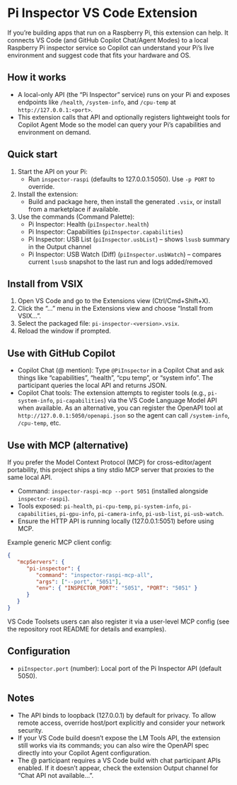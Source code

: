 Pi Inspector VS Code Extension
==============================

If you’re building apps that run on a Raspberry Pi, this extension can help. It connects VS Code (and GitHub Copilot Chat/Agent Modes) to a local Raspberry Pi inspector service so Copilot can understand your Pi’s live environment and suggest code that fits your hardware and OS.

How it works
------------
- A local-only API (the “Pi Inspector” service) runs on your Pi and exposes endpoints like `/health`, `/system-info`, and `/cpu-temp` at `http://127.0.0.1:<port>`.
- This extension calls that API and optionally registers lightweight tools for Copilot Agent Mode so the model can query your Pi’s capabilities and environment on demand.

Quick start
-----------
1. Start the API on your Pi:
   - Run `inspector-raspi` (defaults to 127.0.0.1:5050). Use `-p PORT` to override.
2. Install the extension:
   - Build and package here, then install the generated `.vsix`, or install from a marketplace if available.
3. Use the commands (Command Palette):
   - Pi Inspector: Health (`piInspector.health`)
   - Pi Inspector: Capabilities (`piInspector.capabilities`)
   - Pi Inspector: USB List (`piInspector.usbList`) – shows `lsusb` summary in the Output channel
   - Pi Inspector: USB Watch (Diff) (`piInspector.usbWatch`) – compares current `lsusb` snapshot to the last run and logs added/removed

Install from VSIX
-----------------
1. Open VS Code and go to the Extensions view (Ctrl/Cmd+Shift+X).
2. Click the “…” menu in the Extensions view and choose “Install from VSIX…”.
3. Select the packaged file: `pi-inspector-<version>.vsix`.
4. Reload the window if prompted.

Use with GitHub Copilot
-----------------------
- Copilot Chat (@ mention): Type `@PiInspector` in a Copilot Chat and ask things like “capabilities”, “health”, “cpu temp”, or “system info”. The participant queries the local API and returns JSON.
- Copilot Chat tools: The extension attempts to register tools (e.g., `pi-system-info`, `pi-capabilities`) via the VS Code Language Model API when available. As an alternative, you can register the OpenAPI tool at `http://127.0.0.1:5050/openapi.json` so the agent can call `/system-info`, `/cpu-temp`, etc.

Use with MCP (alternative)
--------------------------
If you prefer the Model Context Protocol (MCP) for cross-editor/agent portability, this project ships a tiny stdio MCP server that proxies to the same local API.

- Command: `inspector-raspi-mcp --port 5051` (installed alongside `inspector-raspi`).
- Tools exposed: `pi-health`, `pi-cpu-temp`, `pi-system-info`, `pi-capabilities`, `pi-gpu-info`, `pi-camera-info`, `pi-usb-list`, `pi-usb-watch`.
- Ensure the HTTP API is running locally (127.0.0.1:5051) before using MCP.

Example generic MCP client config:
```json
{
   "mcpServers": {
      "pi-inspector": {
         "command": "inspector-raspi-mcp-all",
         "args": ["--port", "5051"],
         "env": { "INSPECTOR_PORT": "5051", "PORT": "5051" }
      }
   }
}
```

VS Code Toolsets users can also register it via a user-level MCP config (see the repository root README for details and examples).

Configuration
-------------
- `piInspector.port` (number): Local port of the Pi Inspector API (default 5050).

Notes
-----
- The API binds to loopback (127.0.0.1) by default for privacy. To allow remote access, override host/port explicitly and consider your network security.
- If your VS Code build doesn’t expose the LM Tools API, the extension still works via its commands; you can also wire the OpenAPI spec directly into your Copilot Agent configuration.
- The @ participant requires a VS Code build with chat participant APIs enabled. If it doesn’t appear, check the extension Output channel for “Chat API not available…”.